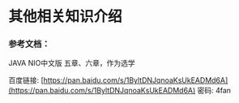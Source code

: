 # 其他相关知识介绍

### **参考文档：**

JAVA NIO中文版 五章、六章，作为选学

百度链接: [https://pan.baidu.com/s/1ByltDNJqnoaKsUkEADMd6A](https://pan.baidu.com/s/1ByltDNJqnoaKsUkEADMd6A) 密码: 4fan



